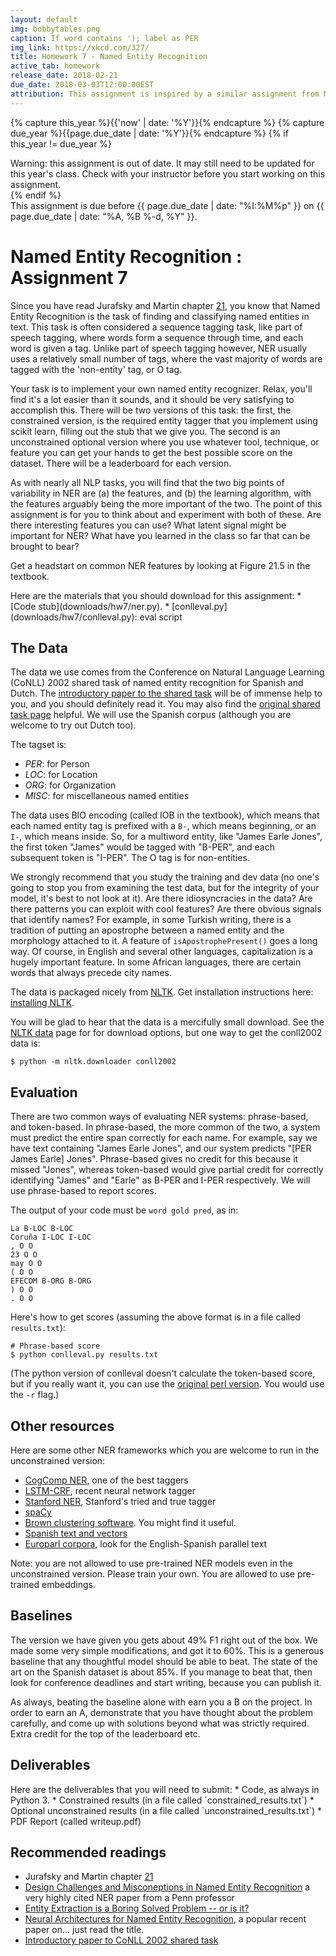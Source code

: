 ```yaml
---
layout: default
img: bobbytables.png
caption: If word contains '); label as PER
img_link: https://xkcd.com/327/   
title: Homework 7 - Named Entity Recognition
active_tab: homework
release_date: 2018-02-21
due_date: 2018-03-03T12:00:00EST
attribution: This assignment is inspired by a similar assignment from Michael Elhadad's [NLP class](https://www.cs.bgu.ac.il/~elhadad/nlp17.html) at Ben-Gurion University of the Negev. Stephen Mayhew developed this homework assignment for UPenn's CIS 530 class in Spring 2018.
---
```


<!-- Check whether the assignment is up to date -->
{% capture this_year %}{{'now' | date: '%Y'}}{% endcapture %}
{% capture due_year %}{{page.due_date | date: '%Y'}}{% endcapture %}
{% if this_year != due_year %} 
<div class="alert alert-danger">
Warning: this assignment is out of date.  It may still need to be updated for this year's class.  Check with your instructor before you start working on this assignment.
</div>
{% endif %}
<!-- End of check whether the assignment is up to date -->

<div class="alert alert-info">
This assignment is due before {{ page.due_date | date: "%I:%M%p" }} on {{ page.due_date | date: "%A, %B %-d, %Y" }}.
</div>

Named Entity Recognition <span class="text-muted">: Assignment 7</span>
=============================================================


Since you have read Jurafsky and Martin chapter [21](https://web.stanford.edu/~jurafsky/slp3/21.pdf), you know that Named Entity Recognition is the task of finding and classifying named entities in text. This task is often considered a sequence tagging task, like part of speech tagging, where words form a sequence through time, and each word is given a tag. Unlike part of speech tagging however, NER usually uses a relatively small number of tags, where the vast majority of words are tagged with the 'non-entity' tag, or O tag.

Your task is to implement your own named entity recognizer. Relax, you'll find it's a lot easier than it sounds, and it should be very satisfying to accomplish this. There will be two versions of this task: the first, the constrained version, is the required entity tagger that you implement using scikit learn, filling out the stub that we give you. The second is an unconstrained optional version where you use whatever tool, technique, or feature you can get your hands to get the best possible score on the dataset. There will be a leaderboard for each version.

As with nearly all NLP tasks, you will find that the two big points of variability in NER are (a) the features, and (b) the learning algorithm, with the features arguably being the more important of the two. The point of this assignment is for you to think about and experiment with both of these. Are there interesting features you can use? What latent signal might be important for NER? What have you learned in the class so far that can be brought to bear?

Get a headstart on common NER features by looking at Figure 21.5 in the textbook. 

<div class="alert alert-info" markdown="1">
Here are the materials that you should download for this assignment:
* [Code stub](downloads/hw7/ner.py).
* [conlleval.py](downloads/hw7/conlleval.py): eval script
</div>


## The Data

The data we use comes from the Conference on Natural Language Learning (CoNLL) 2002 shared task of named entity recognition for Spanish and Dutch. The [introductory paper to the shared task](http://www.aclweb.org/anthology/W02-2024) will be of immense help to you, and you should definitely read it. You may also find the [original shared task page](https://www.clips.uantwerpen.be/conll2002/ner/) helpful. We will use the Spanish corpus (although you are welcome to try out Dutch too).  

The tagset is:
* *PER*: for Person
* *LOC*: for Location
* *ORG*: for Organization
* *MISC*: for miscellaneous named entities

The data uses BIO encoding (called IOB in the textbook), which means that each named entity tag is prefixed with a `B-`, which means beginning, or an `I-`, which means inside. So, for a multiword entity, like "James Earle Jones", the first token "James" would be tagged with "B-PER", and each subsequent token is "I-PER". The O tag is for non-entities.

We strongly recommend that you study the training and dev data (no one's going to stop you from examining the test data, but for the integrity of your model, it's best to not look at it). Are there idiosyncracies in the data? Are there patterns you can exploit with cool features? Are there obvious signals that identify names? For example, in some Turkish writing, there is a tradition of putting an apostrophe between a named entity and the morphology attached to it. A feature of `isApostrophePresent()` goes a long way. Of course, in English and several other languages, capitalization is a hugely important feature. In some African languages, there are certain words that always precede city names. 

The data is packaged nicely from [NLTK](http://www.nltk.org/). Get installation instructions here: [installing NLTK](http://www.nltk.org/install.html).

You will be glad to hear that the data is a mercifully small download. See the [NLTK data](http://www.nltk.org/data) page for for download options, but one way to get the conll2002 data is:

```
$ python -m nltk.downloader conll2002
```



## Evaluation

There are two common ways of evaluating NER systems: phrase-based, and token-based. In phrase-based, the more common of the two, a system must predict the entire span correctly for each name. For example, say we have text containing "James Earle Jones", and our system predicts "[PER James Earle] Jones". Phrase-based gives no credit for this because it missed "Jones", whereas token-based would give partial credit for correctly identifying "James" and "Earle" as B-PER and I-PER respectively. We will use phrase-based to report scores.

The output of your code must be `word gold pred`, as in:
```
La B-LOC B-LOC
Coruña I-LOC I-LOC
, O O
23 O O
may O O
( O O
EFECOM B-ORG B-ORG
) O O
. O O
```

Here's how to get scores (assuming the above format is in a file called `results.txt`):

```
# Phrase-based score
$ python conlleval.py results.txt
```

(The python version of conlleval doesn't calculate the token-based score, but if you really want it, you can use the [original perl version](https://www.clips.uantwerpen.be/conll2000/chunking/output.html). You would use the `-r` flag.)


## Other resources

Here are some other NER frameworks which you are welcome to run in the unconstrained version:
* [CogComp NER](https://github.com/CogComp/cogcomp-nlp/tree/master/ner), one of the best taggers
* [LSTM-CRF](https://github.com/glample/tagger), recent neural network tagger
* [Stanford NER](https://nlp.stanford.edu/software/CRF-NER.shtml), Stanford's tried and true tagger
* [spaCy](https://spacy.io/usage/training)
* [Brown clustering software](https://github.com/percyliang/brown-cluster). You might find it useful.
* [Spanish text and vectors](http://crscardellino.me/SBWCE/)
* [Europarl corpora](http://www.statmt.org/europarl/), look for the English-Spanish parallel text

Note: you are not allowed to use pre-trained NER models even in the unconstrained version. Please train your own. You are allowed to use pre-trained embeddings.

## Baselines

The version we have given you gets about 49% F1 right out of the box. We made some very simple modifications, and got it to 60%. This is a generous baseline that any thoughtful model should be able to beat. The state of the art on the Spanish dataset is about 85%. If you manage to beat that, then look for conference deadlines and start writing, because you can publish it.  

As always, beating the baseline alone with earn you a B on the project. In order to earn an A, demonstrate that you have thought about the problem carefully, and come up with solutions beyond what was strictly required. Extra credit for the top of the leaderboard etc.


## Deliverables 
<div class="alert alert-warning" markdown="1">
Here are the deliverables that you will need to submit:
* Code, as always in Python 3.
* Constrained results (in a file called `constrained_results.txt`)
* Optional unconstrained results (in a file called `unconstrained_results.txt`)
* PDF Report (called writeup.pdf)
</div>

## Recommended readings
* Jurafsky and Martin chapter [21](https://web.stanford.edu/~jurafsky/slp3/21.pdf)
* [Design Challenges and Misconeptions in Named Entity Recognition](http://cogcomp.org/papers/RatinovRo09.pdf) a very highly cited NER paper from a Penn professor
* [Entity Extraction is a Boring Solved Problem -- or is it?](https://aclanthology.info/pdf/N/N07/N07-2046.pdf)
* [Neural Architectures for Named Entity Recognition](https://arxiv.org/abs/1603.01360), a popular recent paper on... just read the title.
* [Introductory paper to CoNLL 2002 shared task](http://www.aclweb.org/anthology/W02-2024)